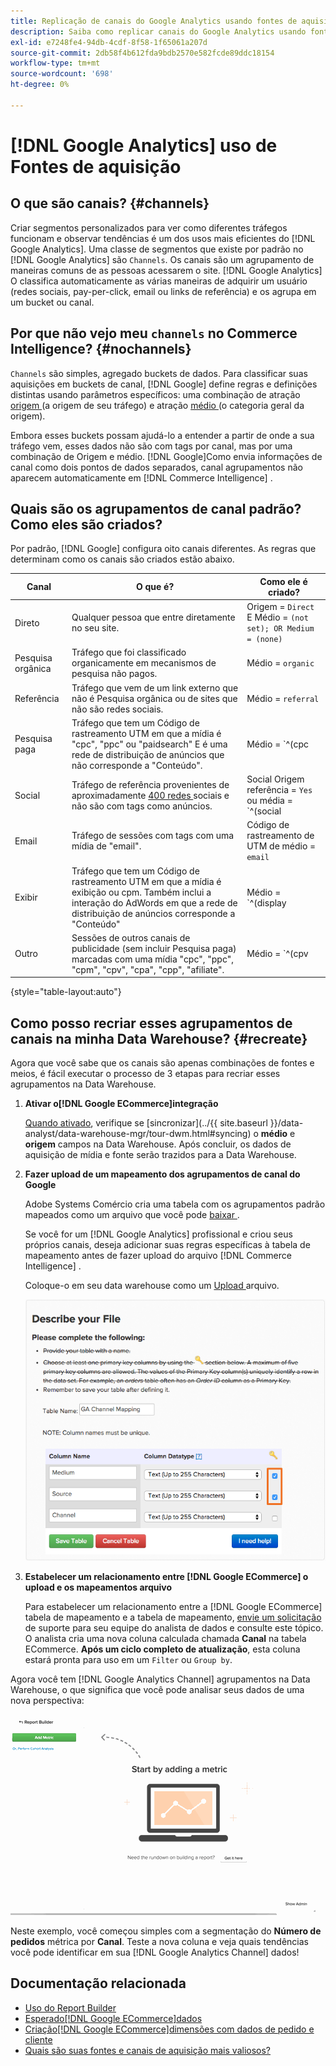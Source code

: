 ```yaml
---
title: Replicação de canais do Google Analytics usando fontes de aquisição
description: Saiba como replicar canais do Google Analytics usando fontes de aquisição.
exl-id: e7248fe4-94db-4cdf-8f58-1f65061a207d
source-git-commit: 2db58f4b612fda9bdb2570e582fcde89ddc18154
workflow-type: tm+mt
source-wordcount: '698'
ht-degree: 0%

---
```


# [!DNL Google Analytics] uso de Fontes de aquisição

## O que são canais? {#channels}

Criar segmentos personalizados para ver como diferentes tráfegos funcionam e observar tendências é um dos usos mais eficientes do [!DNL Google Analytics]. Uma classe de segmentos que existe por padrão no [!DNL Google Analytics] são `Channels`. Os canais são um agrupamento de maneiras comuns de as pessoas acessarem o site.  [!DNL Google Analytics] O classifica automaticamente as várias maneiras de adquirir um usuário (redes sociais, pay-per-click, email ou links de referência) e os agrupa em um bucket ou canal.

## Por que não vejo meu `channels` no Commerce Intelligence? {#nochannels}

`Channels` são simples, agregado buckets de dados. Para classificar suas aquisições em buckets de canal, [!DNL Google] define regras e definições distintas usando parâmetros específicos: uma combinação de atração [ origem ](https://support.google.com/analytics/answer/1033173?hl=en) (a origem de seu tráfego) e atração [ médio ](https://support.google.com/analytics/answer/6099206?hl=en) (o categoria geral da origem).

Embora esses buckets possam ajudá-lo a entender a partir de onde a sua tráfego vem, esses dados não são com tags por canal, mas por uma combinação de Origem e médio. [!DNL Google]Como envia informações de canal como dois pontos de dados separados, canal agrupamentos não aparecem automaticamente em [!DNL Commerce Intelligence] .

## Quais são os agrupamentos de canal padrão? Como eles são criados?

Por padrão, [!DNL Google] configura oito canais diferentes. As regras que determinam como os canais são criados estão abaixo.

| **Canal** | **O que é?** | **Como ele é criado?** |
|---|---|---|
| Direto | Qualquer pessoa que entre diretamente no seu site. | Origem = `Direct`<br>E Médio = `(not set); OR Medium = (none)` |
| Pesquisa orgânica | Tráfego que foi classificado organicamente em mecanismos de pesquisa não pagos. | Médio = `organic` |
| Referência | Tráfego que vem de um link externo que não é Pesquisa orgânica ou de sites que não são redes sociais. | Médio = `referral` |
| Pesquisa paga | Tráfego que tem um Código de rastreamento UTM em que a mídia é &quot;cpc&quot;, &quot;ppc&quot; ou &quot;paidsearch&quot; E é uma rede de distribuição de anúncios que não corresponde a &quot;Conteúdo&quot;. | Médio = `^(cpc|ppc|paidsearch)$`<br>AND Rede de distribuição de anúncios ≠ `Content` |
| Social | Tráfego de referência provenientes de aproximadamente [ 400 redes ](https://www.annielytics.com/blog/analytics/sites-google-analytics-includes-in-social-reports/) sociais e não são com tags como anúncios. | Social Origem referência = `Yes`<br> ou média = `^(social|social-network|social-media|sm|social network|social media)$` |
| Email | Tráfego de sessões com tags com uma mídia de &quot;email&quot;. | Código de rastreamento de UTM de médio = `email` |
| Exibir | Tráfego que tem um Código de rastreamento UTM em que a mídia é exibição ou cpm. Também inclui a interação do AdWords em que a rede de distribuição de anúncios corresponde a &quot;Conteúdo&quot; | Médio = `^(display|cpm|banner)$`<br>OU Rede de distribuição de anúncios = `Content`<br>E Formato Ad ≠ `Text` |
| Outro | Sessões de outros canais de publicidade (sem incluir Pesquisa paga) marcadas com uma mídia &quot;cpc&quot;, &quot;ppc&quot;, &quot;cpm&quot;, &quot;cpv&quot;, &quot;cpa&quot;, &quot;cpp&quot;, &quot;afiliate&quot;. | Médio = `^(cpv|cpa|cpp|content-text)$` |

{style="table-layout:auto"}

## Como posso recriar esses agrupamentos de canais na minha Data Warehouse? {#recreate}

Agora que você sabe que os canais são apenas combinações de fontes e meios, é fácil executar o processo de 3 etapas para recriar esses agrupamentos na Data Warehouse.

1. **Ativar o[!DNL Google ECommerce]integração**

   [Quando ativado](../importing-data/integrations/google-ecommerce.md), verifique se [sincronizar](../{{ site.baseurl }}/data-analyst/data-warehouse-mgr/tour-dwm.html#syncing) o **médio** e **origem** campos na Data Warehouse. Após concluir, os dados de aquisição de mídia e fonte serão trazidos para a Data Warehouse.

1. **Fazer upload de um mapeamento dos agrupamentos de canal do Google**

   Adobe Systems Comércio cria uma tabela com os agrupamentos padrão mapeados como um arquivo que você pode [ baixar ](../../assets/ga-channel-mapping.csv) .

   Se você for um [!DNL Google Analytics] profissional e criou seus próprios canais, deseja adicionar suas regras específicas à tabela de mapeamento antes de fazer upload do arquivo [!DNL Commerce Intelligence] .

   Coloque-o em seu data warehouse como um [ Upload ](../importing-data/connecting-data/using-file-uploader.md) arquivo.

   ![](../../assets/Setting_Primary_Keys.png)

1. **Estabelecer um relacionamento entre [!DNL Google ECommerce] o upload e os mapeamentos arquivo**

   Para estabelecer um relacionamento entre a [!DNL Google ECommerce] tabela de mapeamento e a tabela de mapeamento, [ envie um solicitação ](../../guide-overview.md#Submitting-a-Support-Ticket) de suporte para seu equipe do analista de dados e consulte este tópico. O analista cria uma nova coluna calculada chamada **Canal** na tabela ECommerce. **Após um ciclo completo de atualização**, esta coluna estará pronta para uso em um `Filter` ou `Group by`.

Agora você tem [!DNL Google Analytics Channel] agrupamentos na Data Warehouse, o que significa que você pode analisar seus dados de uma nova perspectiva:

![Segmentação da métrica Número de pedidos por canal](../../assets/GA_Channel_Gif.gif)

Neste exemplo, você começou simples com a segmentação do **Número de pedidos** métrica por **Canal**. Teste a nova coluna e veja quais tendências você pode identificar em sua [!DNL Google Analytics Channel] dados!

## Documentação relacionada

* [Uso do Report Builder](../../tutorials/using-visual-report-builder.md)
* [Esperado[!DNL Google ECommerce]dados](../importing-data/integrations/google-ecommerce-data.md)
* [Criação[!DNL Google ECommerce]dimensões com dados de pedido e cliente](../data-warehouse-mgr/bldg-google-ecomm-dim.md)
* [Quais são suas fontes e canais de aquisição mais valiosos?](../analysis/most-value-source-channel.md)
